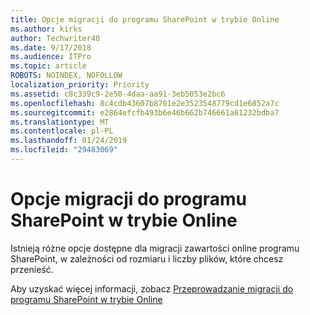 ```yaml
---
title: Opcje migracji do programu SharePoint w trybie Online
ms.author: kirks
author: Techwriter40
ms.date: 9/17/2018
ms.audience: ITPro
ms.topic: article
ROBOTS: NOINDEX, NOFOLLOW
localization_priority: Priority
ms.assetid: c8c339c9-2e50-4daa-aa91-3eb5053e2bc6
ms.openlocfilehash: 8c4cdb43607b8701e2e3523548779cd1e6852a7c
ms.sourcegitcommit: e2864efcfb493b6e46b662b746661a61232bdba7
ms.translationtype: MT
ms.contentlocale: pl-PL
ms.lasthandoff: 01/24/2019
ms.locfileid: "29483069"
---
```

# <a name="migrate-options-to-sharepoint-online"></a>Opcje migracji do programu SharePoint w trybie Online

Istnieją różne opcje dostępne dla migracji zawartości online programu SharePoint, w zależności od rozmiaru i liczby plików, które chcesz przenieść.
  
Aby uzyskać więcej informacji, zobacz [Przeprowadzanie migracji do programu SharePoint w trybie Online](https://go.microsoft.com/fwlink/?linkid-2022029)
  

